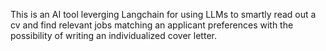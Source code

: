This is an AI tool leverging Langchain for using LLMs to smartly read out a cv and find relevant jobs matching an applicant preferences with the possibility of writing an individualized cover letter.
